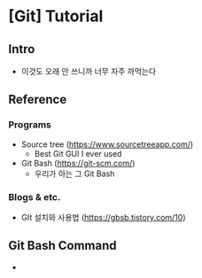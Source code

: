 # [Git] Tutorial

## Intro
- 이것도 오래 안 쓰니까 너무 자주 까먹는다

## Reference
### Programs
- Source tree (https://www.sourcetreeapp.com/)
	- Best Git GUI I ever used
- Git Bash (https://git-scm.com/)
	- 우리가 아는 그 Git Bash
### Blogs & etc.
- GIt 설치와 사용법 (https://gbsb.tistory.com/10)

## Git Bash Command
-
<!--stackedit_data:
eyJoaXN0b3J5IjpbLTM1Nzk0NzEyMiwxNzU1MDc2MDE2XX0=
-->